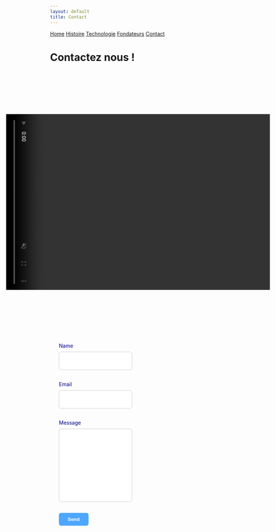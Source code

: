 ```yaml
---
layout: default
title: Contact
---
```


<div class="background" style="background-image: url('{{ site.baseurl }}/assets/images/bg1.jpg');">
      <div class="nav-links">
    <a href="{{ site.baseurl }}">Home</a>
    <a href="{{ site.baseurl }}/about.html">Histoire</a>
    <a href="{{ site.baseurl }}/projects.html">Technologie</a>
    <a href="{{ site.baseurl }}/gallery.html">Fondateurs</a>
    <a href="{{ site.baseurl }}/contact.html">Contact</a>
  </div>
  <h1>Contactez nous !</h1>
</div>

<div class="container_techno">
  <div class="video-box_techno">
  <video
  src="{{ site.baseurl }}/assets/video/contact.mp4"
  type="video/mp4"
  autoplay
  muted
  loop
  playsinline
  style="transform: rotate(90deg); width: 480px; height: 720px; object-fit: cover;"
></video>
  </div>

  <!-- Your original form on the right -->
  <form id="contact-form" style="flex: 1; padding: 24px;">
    <label for="name" style="display:block;margin-bottom:8px;color: #00008B;">Name</label>
    <input 
  type="text" 
  id="name" 
  name="name" 
  required 
  style="
    width: 200px; 
    height: 50px; 
    margin-bottom: 16px; 
    padding: 8px; 
    border-radius: 6px; 
    border: 1px solid #ccc; 
    background-color: white;
    color: black;
  ">

  <label for="email" style="display:block;margin-bottom:8px;color: #00008B;">Email</label>
    <input 
  type="text" 
  id="email" 
  name="email" 
  required 
  style="
    width: 200px; 
    height: 50px; 
    margin-bottom: 16px; 
    padding: 8px; 
    border-radius: 6px; 
    border: 1px solid #ccc; 
    background-color: white;
    color: black;
  ">

  <label for="message" style="display:block;margin-bottom:8px;color: #00008B;">Message</label>
    <input 
  type="text" 
  id="message" 
  name="message" 
  required 
  style="
    width: 200px; 
    height: 200px; 
    margin-bottom: 16px; 
    padding: 8px; 
    border-radius: 6px; 
    border: 1px solid #ccc; 
    background-color: white;
    color: black;
  ">

  <button type="submit" style="background:#4da6ff;color:#fff;padding:10px 24px;border:none;border-radius:6px;font-weight:bold;cursor:pointer;">Send</button>
</form>
  </div>
</form>
